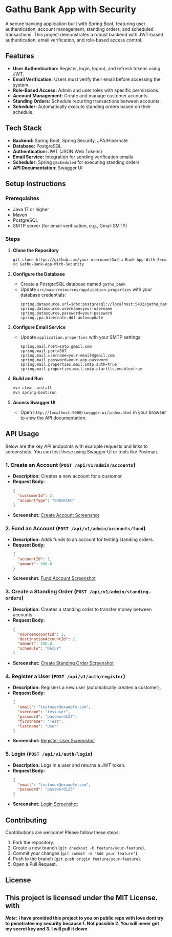 # Gathu Bank App with Security

A secure banking application built with Spring Boot, featuring user authentication, account management, standing orders, and scheduled transactions. This project demonstrates a robust backend with JWT-based authentication, email verification, and role-based access control.

## Features
- **User Authentication:** Register, login, logout, and refresh tokens using JWT.
- **Email Verification:** Users must verify their email before accessing the system.
- **Role-Based Access:** Admin and user roles with specific permissions.
- **Account Management:** Create and manage customer accounts.
- **Standing Orders:** Schedule recurring transactions between accounts.
- **Scheduler:** Automatically execute standing orders based on their schedule.

## Tech Stack
- **Backend:** Spring Boot, Spring Security, JPA/Hibernate
- **Database:** PostgreSQL
- **Authentication:** JWT (JSON Web Tokens)
- **Email Service:** Integration for sending verification emails
- **Scheduler:** Spring `@Scheduled` for executing standing orders
- **API Documentation:** Swagger UI

## Setup Instructions

### Prerequisites
- Java 17 or higher
- Maven
- PostgreSQL
- SMTP server (for email verification, e.g., Gmail SMTP)

### Steps
1. **Clone the Repository**
   ```bash
   git clone https://github.com/your-username/Gathu-Bank-App-With-Security.git
   cd Gathu-Bank-App-With-Security
   ```

2. **Configure the Database**
   - Create a PostgreSQL database named `gathu_bank`.
   - Update `src/main/resources/application.properties` with your database credentials:
     ```properties
     spring.datasource.url=jdbc:postgresql://localhost:5432/gathu_bank
     spring.datasource.username=your-username
     spring.datasource.password=your-password
     spring.jpa.hibernate.ddl-auto=update
     ```

3. **Configure Email Service**
   - Update `application.properties` with your SMTP settings:
     ```properties
     spring.mail.host=smtp.gmail.com
     spring.mail.port=587
     spring.mail.username=your-email@gmail.com
     spring.mail.password=your-app-password
     spring.mail.properties.mail.smtp.auth=true
     spring.mail.properties.mail.smtp.starttls.enable=true
     ```

4. **Build and Run**
   ```bash
   mvn clean install
   mvn spring-boot:run
   ```

5. **Access Swagger UI**
   - Open `http://localhost:9000/swagger-ui/index.html` in your browser to view the API documentation.

## API Usage
Below are the key API endpoints with example requests and links to screenshots. You can test these using Swagger UI or tools like Postman.

### 1. Create an Account (`POST /api/v1/admin/accounts`)
- **Description:** Creates a new account for a customer.
- **Request Body:**
  ```json
  {
    "customerId": 2,
    "accountType": "CHECKING"
  }
  ```
- **Screenshot:** [Create Account Screenshot](https://github.com/your-username/Gathu-Bank-App-With-Security/blob/main/screenshots/create-account.png)

### 2. Fund an Account (`POST /api/v1/admin/accounts/fund`)
- **Description:** Adds funds to an account for testing standing orders.
- **Request Body:**
  ```json
  {
    "accountId": 1,
    "amount": 500.0
  }
  ```
- **Screenshot:** [Fund Account Screenshot](https://github.com/your-username/Gathu-Bank-App-With-Security/blob/main/screenshots/fund-account.png)

### 3. Create a Standing Order (`POST /api/v1/admin/standing-orders`)
- **Description:** Creates a standing order to transfer money between accounts.
- **Request Body:**
  ```json
  {
    "sourceAccountId": 1,
    "destinationAccountId": 2,
    "amount": 100.0,
    "schedule": "DAILY"
  }
  ```
- **Screenshot:** [Create Standing Order Screenshot](https://github.com/your-username/Gathu-Bank-App-With-Security/blob/main/screenshots/create-standing-order.png)

### 4. Register a User (`POST /api/v1/auth/register`)
- **Description:** Registers a new user (automatically creates a customer).
- **Request Body:**
  ```json
  {
    "email": "testuser@example.com",
    "username": "testuser",
    "password": "password123",
    "firstname": "Test",
    "lastname": "User"
  }
  ```
- **Screenshot:** [Register User Screenshot](https://github.com/your-username/Gathu-Bank-App-With-Security/blob/main/screenshots/register-user.png)

### 5. Login (`POST /api/v1/auth/login`)
- **Description:** Logs in a user and returns a JWT token.
- **Request Body:**
  ```json
  {
    "email": "testuser@example.com",
    "password": "password123"
  }
  ```
- **Screenshot:** [Login Screenshot](https://github.com/your-username/Gathu-Bank-App-With-Security/blob/main/screenshots/login.png)

## Contributing
Contributions are welcome! Please follow these steps:
1. Fork the repository.
2. Create a new branch (`git checkout -b feature/your-feature`).
3. Commit your changes (`git commit -m "Add your feature"`).
4. Push to the branch (`git push origin feature/your-feature`).
5. Open a Pull Request.

## License
This project is licensed under the MIT License.
 with 
---

***Note:*** **I have provided this project to you on public repo with love dont try to penetratee my security because 1. Not possible 2. You will never get my secret key and 3. I will pull it down**
